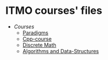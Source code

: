 # ITMO courses' files

* *Courses*
    * [Paradigms](paradigms/)
    * [Cpp-course](cpp-course/)
    * [Discrete Math](diskreteMath/)
    * [Algorithms and Data-Structures](algorithms/)
